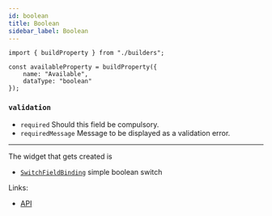 ```yaml
---
id: boolean
title: Boolean
sidebar_label: Boolean
---
```


```tsx
import { buildProperty } from "./builders";

const availableProperty = buildProperty({
    name: "Available",
    dataType: "boolean"
});
```



### `validation`

* `required` Should this field be compulsory.
* `requiredMessage` Message to be displayed as a validation error.

---

The widget that gets created is
- [`SwitchFieldBinding`](../../api/functions/SwitchFieldBinding)  simple boolean switch

Links:
- [API](../../api/interfaces/booleanproperty)
